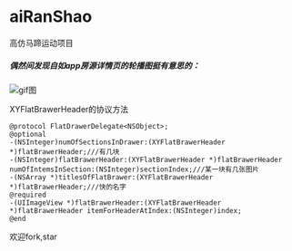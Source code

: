 # aiRanShao
高仿马蹄运动项目
##### 偶然间发现自如app房源详情页的轮播图挺有意思的：
![gif图](https://github.com/menghengmen/aiRanShao/blob/master/gif5%E6%96%B0%E6%96%87%E4%BB%B6-2.gif)  

XYFlatBrawerHeader的协议方法
```objc
@protocol FlatDrawerDelegate<NSObject>;
@optional
-(NSInteger)numOfSectionsInDrawer:(XYFlatBrawerHeader *)flatBrawerHeader;///有几块
-(NSInteger)flatBrawerHeader:(XYFlatBrawerHeader *)flatBrawerHeader numOfIntemsInSection:(NSInteger)sectionIndex;///某一块有几张图片
-(NSArray *)titlesOfFlatBrawer:(XYFlatBrawerHeader *)flatBrawerHeader;///快的名字
@required
-(UIImageView *)flatBrawerHeader:(XYFlatBrawerHeader *)flatBrawerHeader itemForHeaderAtIndex:(NSInteger)index;
@end
```
欢迎fork,star
